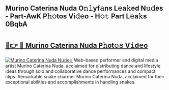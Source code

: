## Murino Caterina Nuda O𝚗𝚕yf𝚊ns L𝚎a𝚔ed N𝚞𝚍es - Part-AwK P𝚑𝚘tos Vi𝚍𝚎o - H𝚘𝚝 Part L𝚎a𝚔s 0BqbA

# <h2><a href="http://kf1fic.oniu.top/?m=Murino+Caterina+Nuda">🔗👉 🔴 Murino Caterina Nuda P𝚑ot𝚘𝚜 V𝚒d𝚎o</a></h2>

[![Murino Caterina Nuda Nu𝚍e𝚜](https://i.imgur.com/0qMVB7G.gif)](http://kf1fic.oniu.top/?m=Murino+Caterina+Nuda)
Web-based performer and digital media artist Murino Caterina Nuda, acclaimed for distributing dance and lifestyle ideas through solo and collaborative dance performances and compact clips. Remarkable snake charmer Murino Caterina Nuda, acclaimed for their exceptional abilities and accomplishments in handling snakes.  
